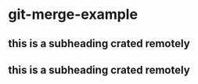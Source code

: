 # git-merge-example
## this is a subheading crated remotely
## this is a subheading crated remotely
